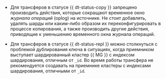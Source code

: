 * Для трансферов в статусе {{ dt-status-copy }} запрещено производить действия, которые сокращают временное окно _журнала операций_ (oplog) на источнике. Не стоит добавлять, удалять шарды или каким-либо образом их переконфигурировать в процессе копирования, а также производить другие действия, приводящие к уменьшению временного окна журнала операций.

* Для трансферов в статусе {{ dt-status-repl }} можно столкнуться с проблемой дублирования ключа в ситуациях, когда приемником выступает шардированный кластер {{ MG }} с индексом шардирования, отличным от `_id`. Во время работы трансфера не рекомендуется создавать на приемнике кластеры с индексами шардирования, отличными от `_id`.
